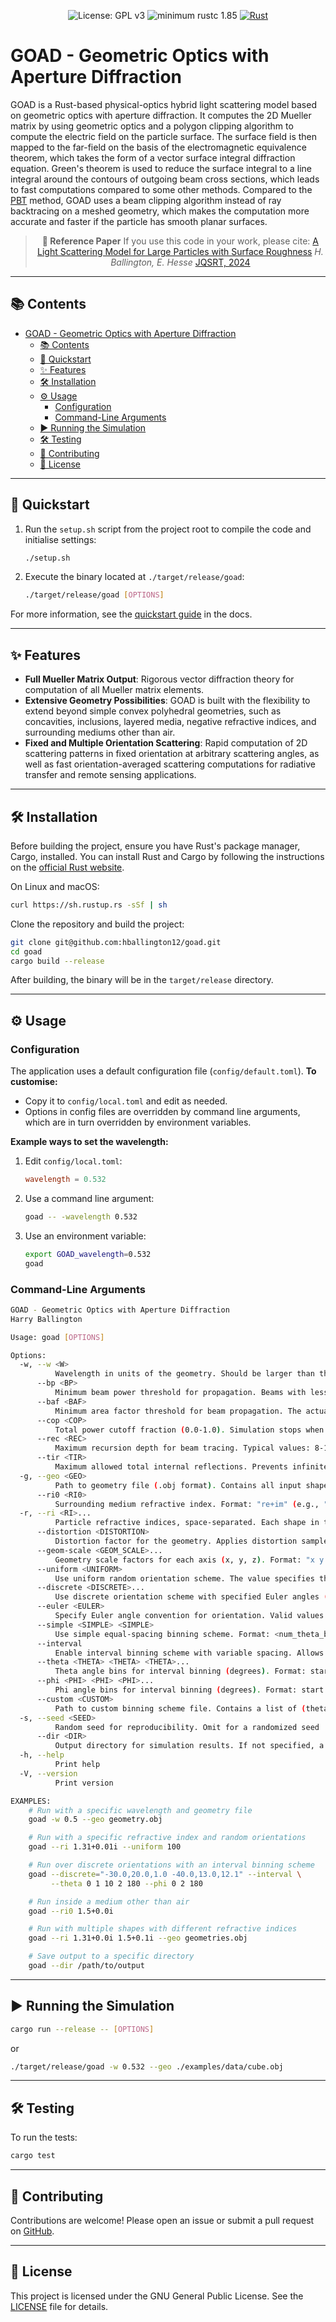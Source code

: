 <div align="center">

<!-- badges: start -->
![License: GPL v3](https://img.shields.io/badge/License-GPLv3-blue.svg)
![minimum rustc 1.85](https://img.shields.io/badge/rustc-1.85+-red.svg)
[![Rust](https://github.com/hballington12/goad/actions/workflows/rust.yml/badge.svg)](https://github.com/hballington12/goad/actions/workflows/rust.yml)
<!-- badges: end -->

</div>

# GOAD - Geometric Optics with Aperture Diffraction

GOAD is a Rust-based physical-optics hybrid light scattering model based on geometric optics with aperture diffraction. It computes the 2D Mueller matrix by using geometric optics and a polygon clipping algorithm to compute the electric field on the particle surface. The surface field is then mapped to the far-field on the basis of the electromagnetic equivalence theorem, which takes the form of a vector surface integral diffraction equation. Green's theorem is used to reduce the surface integral to a line integral around the contours of outgoing beam cross sections, which leads to fast computations compared to some other methods. Compared to the [PBT](https://github.com/hballington12/pbt) method, GOAD uses a beam clipping algorithm instead of ray backtracing on a meshed geometry, which makes the computation more accurate and faster if the particle has smooth planar surfaces.

<div align="center">

> **📖 Reference Paper**
> If you use this code in your work, please cite:
> [A Light Scattering Model for Large Particles with Surface Roughness](https://doi.org/10.1016/j.jqsrt.2024.109054)
> *H. Ballington, E. Hesse*
> [JQSRT, 2024](https://www.journals.elsevier.com/journal-of-quantitative-spectroscopy-and-radiative-transfer)

</div>

---

## 📚 Contents

- [GOAD - Geometric Optics with Aperture Diffraction](#goad---geometric-optics-with-aperture-diffraction)
  - [📚 Contents](#-contents)
  - [🚀 Quickstart](#-quickstart)
  - [✨ Features](#-features)
  - [🛠️ Installation](#️-installation)
  - [⚙️ Usage](#️-usage)
    - [Configuration](#configuration)
    - [Command-Line Arguments](#command-line-arguments)
  - [▶️ Running the Simulation](#️-running-the-simulation)
  - [🛠️ Testing](#️-testing)
  - [🤝 Contributing](#-contributing)
  - [📜 License](#-license)

---

## 🚀 Quickstart

1. Run the `setup.sh` script from the project root to compile the code and initialise settings:

    ```sh
    ./setup.sh
    ```

2. Execute the binary located at `./target/release/goad`:

    ```sh
    ./target/release/goad [OPTIONS]
    ```

For more information, see the [quickstart guide](https://docs.rs/goad/0.1.0/goad/_quickstart/index.html) in the docs.

---

## ✨ Features

- **Full Mueller Matrix Output**: Rigorous vector diffraction theory for computation of all Mueller matrix elements.
- **Extensive Geometry Possibilities**: GOAD is built with the flexibility to extend beyond simple convex polyhedral geometries, such as concavities, inclusions, layered media, negative refractive indices, and surrounding mediums other than air.
- **Fixed and Multiple Orientation Scattering**: Rapid computation of 2D scattering patterns in fixed orientation at arbitrary scattering angles, as well as fast orientation-averaged scattering computations for radiative transfer and remote sensing applications.

---

## 🛠️ Installation

Before building the project, ensure you have Rust's package manager, Cargo, installed.
You can install Rust and Cargo by following the instructions on the [official Rust website](https://doc.rust-lang.org/cargo/getting-started/installation.html).

On Linux and macOS:

```sh
curl https://sh.rustup.rs -sSf | sh
```

Clone the repository and build the project:

```sh
git clone git@github.com:hballington12/goad.git
cd goad
cargo build --release
```

After building, the binary will be in the `target/release` directory.

---

## ⚙️ Usage

### Configuration

The application uses a default configuration file (`config/default.toml`).
**To customise:**

- Copy it to `config/local.toml` and edit as needed.
- Options in config files are overridden by command line arguments, which are in turn overridden by environment variables.

**Example ways to set the wavelength:**

1. Edit `config/local.toml`:

    ```toml
    wavelength = 0.532
    ```

2. Use a command line argument:

    ```sh
    goad -- -wavelength 0.532
    ```

3. Use an environment variable:

    ```sh
    export GOAD_wavelength=0.532
    goad
    ```

### Command-Line Arguments

```sh
GOAD - Geometric Optics with Aperture Diffraction
Harry Ballington

Usage: goad [OPTIONS]

Options:
  -w, --w <W>
          Wavelength in units of the geometry. Should be larger than the smallest feature in the geometry
      --bp <BP>
          Minimum beam power threshold for propagation. Beams with less power than this will be truncated
      --baf <BAF>
          Minimum area factor threshold for beam propagation. The actual area threshold is wavelength² × factor. Prevents geometric optics from modeling sub-wavelength beams
      --cop <COP>
          Total power cutoff fraction (0.0-1.0). Simulation stops when this fraction of input power is accounted for. Set to 1.0 to disable and trace all beams to completion
      --rec <REC>
          Maximum recursion depth for beam tracing. Typical values: 8-15. Higher values rarely improve results when reasonable beam power thresholds are set
      --tir <TIR>
          Maximum allowed total internal reflections. Prevents infinite TIR loops by truncating beams after this many TIR events
  -g, --geo <GEO>
          Path to geometry file (.obj format). Contains all input shapes for the simulation
      --ri0 <RI0>
          Surrounding medium refractive index. Format: "re+im" (e.g., "1.3117+0.0001i")
  -r, --ri <RI>...
          Particle refractive indices, space-separated. Each shape in the geometry is assigned a refractive index. If fewer values than shapes are provided, the first value is reused
      --distortion <DISTORTION>
          Distortion factor for the geometry. Applies distortion sampled from a Gaussian distribution. Default: sigma = 0.0 (no distortion). Sigma is the standard deviation of the facet theta tilt (in radians)
      --geom-scale <GEOM_SCALE>...
          Geometry scale factors for each axis (x, y, z). Format: "x y z" (e.g., "1.0 1.0 1.0"). Default: "1.0 1.0 1.0" (no scaling)
      --uniform <UNIFORM>
          Use uniform random orientation scheme. The value specifies the number of random orientations
      --discrete <DISCRETE>...
          Use discrete orientation scheme with specified Euler angles (degrees). Format: alpha1,beta1,gamma1 alpha2,beta2,gamma2 ...
      --euler <EULER>
          Specify Euler angle convention for orientation. Valid values: XYZ, XZY, YXZ, YZX, ZXY, ZYX, etc. Default: ZYZ
      --simple <SIMPLE> <SIMPLE>
          Use simple equal-spacing binning scheme. Format: <num_theta_bins> <num_phi_bins>
      --interval
          Enable interval binning scheme with variable spacing. Allows fine binning in regions of interest like forward/backward scattering
      --theta <THETA> <THETA> <THETA>...
          Theta angle bins for interval binning (degrees). Format: start step1 mid1 step2 mid2 ... stepN end Example: 0 1 10 2 180 = 0° to 10° in 1° steps, then 10° to 180° in 2° steps
      --phi <PHI> <PHI> <PHI>...
          Phi angle bins for interval binning (degrees). Format: start step1 mid1 step2 mid2 ... stepN end Example: 0 2 180 = 0° to 180° in 2° steps
      --custom <CUSTOM>
          Path to custom binning scheme file. Contains a list of (theta, phi) bin pairs in TOML format. Overrides other binning parameters
  -s, --seed <SEED>
          Random seed for reproducibility. Omit for a randomized seed
      --dir <DIR>
          Output directory for simulation results. If not specified, a directory in the format 'run00001' will be created automatically
  -h, --help
          Print help
  -V, --version
          Print version

EXAMPLES:
    # Run with a specific wavelength and geometry file
    goad -w 0.5 --geo geometry.obj

    # Run with a specific refractive index and random orientations
    goad --ri 1.31+0.01i --uniform 100

    # Run over discrete orientations with an interval binning scheme
    goad --discrete="-30.0,20.0,1.0 -40.0,13.0,12.1" --interval \
         --theta 0 1 10 2 180 --phi 0 2 180

    # Run inside a medium other than air
    goad --ri0 1.5+0.0i

    # Run with multiple shapes with different refractive indices
    goad --ri 1.31+0.0i 1.5+0.1i --geo geometries.obj

    # Save output to a specific directory
    goad --dir /path/to/output
```

---

## ▶️ Running the Simulation

```sh
cargo run --release -- [OPTIONS]
```

or

```sh
./target/release/goad -w 0.532 --geo ./examples/data/cube.obj
```

---

## 🛠️ Testing

To run the tests:

```sh
cargo test
```

---

## 🤝 Contributing

Contributions are welcome!
Please open an issue or submit a pull request on [GitHub](https://github.com/hballington12/goad).

---

## 📜 License

This project is licensed under the GNU General Public License.
See the [LICENSE](LICENSE) file for details.
